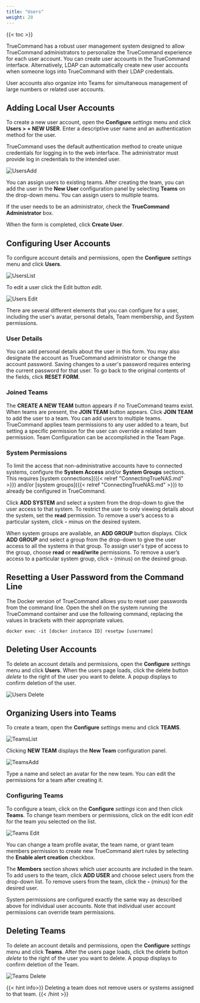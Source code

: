 ```yaml
---
title: "Users"
weight: 20
---
```


{{< toc >}}

TrueCommand has a robust user management system designed to allow TrueCommand administrators to personalize the TrueCommand experience for each user account.
You can create user accounts in the TrueCommand interface. Alternatively, LDAP can automatically create new user accounts when someone logs into TrueCommand with their LDAP credentials.

User accounts also organize into Teams for simultaneous management of large numbers or related user accounts.

## Adding Local User Accounts

To create a new user account, open the **Configure** <i class="material-icons" aria-hidden="true" title="Settings">settings</i> menu and click **Users > + NEW USER**.
Enter a descriptive user name and an authentication method for the user.

TrueCommand uses the default authentication method to create unique credentials for logging in to the web interface.
The administrator must provide log in credentials to the intended user.

![UsersAdd](/images/TrueCommand/2.0/UsersNewUser.png "Adding a new user")

You can assign users to existing teams. After creating the team, you can add the user in the **New User** configuration panel by selecting **Teams** on the drop-down menu.
You can assign users to multiple teams.

If the user needs to be an administrator, check the **TrueCommand Administrator** box.

When the form is completed, click **Create User**.

## Configuring User Accounts

To configure account details and permissions, open the **Configure** <i class="material-icons" aria-hidden="true" title="Settings">settings</i> menu and click **Users**.

![UsersList](/images/TrueCommand/2.1/UsersList.png "List of Users")

To edit a user click the Edit button <i class="material-icons" aria-hidden="true" title="Configure">edit</i>.

![Users Edit](/images/TrueCommand/2.0/UsersEditUser.png "Users Edit")

There are several different elements that you can configure for a user, including the user's avatar, personal details, Team membership, and System permissions.

### User Details

You can add personal details about the user in this form. You may also designate the account as TrueCommand administrator or change the account password.
Saving changes to a user's password requires entering the current password for that user.
To go back to the original contents of the fields, click **RESET FORM**.

### Joined Teams

The **CREATE A NEW TEAM** button appears if no TrueCommand teams exist.
When teams are present, the **JOIN TEAM** button appears.
Click **JOIN TEAM** to add the user to a team.
You can add users to multiple teams.
TrueCommand applies team permissions to any user added to a team, but setting a specific permission for the user can override a related team permission.
Team Configuration can be accomplished in the Team Page.

### System Permissions

To limit the access that non-administrative accounts have to connected systems, configure the **System Access** and/or **System Groups** sections.
This requires [system connections]({{< relref "ConnectingTrueNAS.md" >}}) and/or [system groups]({{< relref "ConnectingTrueNAS.md" >}}) to already be configured in TrueCommand.

Click **ADD SYSTEM** and select a system from the drop-down to give the user access to that system.
To restrict the user to only viewing details about the system, set the **read** permission.
To remove a user’s access to a particular system, click **-** minus on the desired system.

When system groups are available, an **ADD GROUP** button displays.
Click **ADD GROUP** and select a group from the drop-down to give the user access to all the systems in that group.
To assign user's type of access to the group, choose **read** or **read/write** permissions.
To remove a user’s access to a particular system group, click **-** (minus) on the desired group.

## Resetting a User Password from the Command Line

The Docker version of TrueCommand allows you to reset user passwords from the command line.
Open the shell on the system running the TrueCommand container and use the following command, replacing the values in brackets with their appropriate values. 

```
docker exec -it [docker instance ID] resetpw [username]
```

## Deleting User Accounts

To delete an account details and permissions, open the **Configure** <i class="material-icons" aria-hidden="true" title="Settings">settings</i> menu and click **Users**.
When the users page loads, click the delete button <i class="material-icons" aria-hidden="true" title="Delete">delete</i> to the right of the user you want to delete.
A popup displays to confirm deletion of the user.

![Users Delete](/images/TrueCommand/2.0/UsersDeleteUser.png "Users Delete")

## Organizing Users into Teams

To create a team, open the **Configure** <i class="material-icons" aria-hidden="true" title="Settings">settings</i> menu and click **TEAMS**.

![TeamsList](/images/TrueCommand/2.1/TeamsList.png "Teams List")

Clicking **NEW TEAM** displays the **New Team** configuration panel.

![TeamsAdd](/images/TrueCommand/2.0/TeamsNewTeam.png "Teams: Add")

Type a name and select an avatar for the new team.
You can edit the permissions for a team after creating it.

### Configuring Teams

To configure a team, click on the **Configure** <i class="material-icons" aria-hidden="true" title="Settings">settings</i> icon and then click **Teams**. 
To change team members or permissions, click on the edit icon <i class="material-icons" aria-hidden="true" title="Configure">edit</i> for the team you selected on the list. 

![Teams Edit](/images/TrueCommand/2.0/TeamsEdit.png "Teams Edit")

You can change a team profile avatar, the team name, or grant team members permission to create new TrueCommand alert rules by selecting the **Enable alert creation** checkbox.

The **Members** section shows which user accounts are included in the team.
To add users to the team, click **ADD USER** and choose select users from the drop-down list.
To remove users from the team, click the **-** (minus) for the desired user.

System permissions are configured exactly the same way as described above for individual user accounts.
Note that individual user account permissions can override team permissions.

## Deleting Teams

To delete an account details and permissions, open the **Configure** <i class="material-icons" aria-hidden="true" title="Settings">settings</i> menu and click **Teams**.
After the users page loads, click the delete button <i class="material-icons" aria-hidden="true" title="Delete">delete</i> to the right of the user you want to delete.
A popup displays to confirm deletion of the Team.

![Teams Delete](/images/TrueCommand/2.0/TeamsDeleteTeam.png "Teams Delete")

{{< hint info>}}
Deleting a team does not remove users or systems assigned to that team.
{{< /hint >}}
